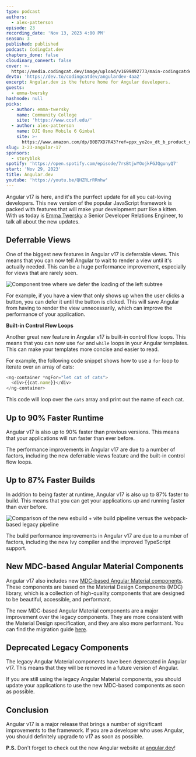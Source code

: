 ```yaml
---
type: podcast
authors:
  - alex-patterson
episode: 23
recording_date: 'Nov 13, 2023 4:00 PM'
season: 3
published: published
podcast: CodingCat.dev
chapters_done: false
cloudinary_convert: false
cover: >-
  https://media.codingcat.dev/image/upload/v1699492773/main-codingcatdev-photo/3.24-angular-dev.png
devto: 'https://dev.to/codingcatdev/angulardev-4aa2'
excerpt: Angular.dev is the future home for Angular developers.
guests:
  - emma-twersky
hashnode: null
picks:
  - author: emma-twersky
    name: Community College
    site: 'https://www.ccsf.edu/'
  - author: alex-patterson
    name: DJI Osmo Mobile 6 Gimbal
    site: >-
      https://www.amazon.com/dp/B0B7XD7R43?ref=ppx_yo2ov_dt_b_product_details&th=1
slug: 3-23-angular-17
sponsors:
  - storyblok
spotify: 'https://open.spotify.com/episode/7rsBtjwYOojkFGJQgunyQ7'
start: 'Nov 29, 2023'
title: Angular.dev
youtube: 'https://youtu.be/QHZRLrRRnhw'
---
```


Angular v17 is here, and it's the purrfect update for all you cat-loving developers. This new version of the popular JavaScript framework is packed with features that will make your development purr like a kitten. With us today is [Emma Twersky](/guest/emma-twersky) a Senior Developer Relations Engineer, to talk all about the new updates.

## Deferrable Views

One of the biggest new features in Angular v17 is deferrable views. This means that you can now tell Angular to wait to render a view until it's actually needed. This can be a huge performance improvement, especially for views that are rarely seen.

![Component tree where we defer the loading of the left subtree](https://media.codingcat.dev/image/upload/v1699493510/main-codingcatdev-photo/0_HFC_1HTlO0pN-_KN.png)

For example, if you have a view that only shows up when the user clicks a button, you can defer it until the button is clicked. This will save Angular from having to render the view unnecessarily, which can improve the performance of your application.

**Built-in Control Flow Loops**

Another great new feature in Angular v17 is built-in control flow loops. This means that you can now use `for` and `while` loops in your Angular templates. This can make your templates more concise and easier to read.

For example, the following code snippet shows how to use a `for` loop to iterate over an array of cats:

```ts
<ng-container *ngFor="let cat of cats">
  <div>{{cat.name}}</div>
</ng-container>
```

This code will loop over the `cats` array and print out the name of each cat.

## Up to 90% Faster Runtime

Angular v17 is also up to 90% faster than previous versions. This means that your applications will run faster than ever before.

The performance improvements in Angular v17 are due to a number of factors, including the new deferrable views feature and the built-in control flow loops.

## Up to 87% Faster Builds

In addition to being faster at runtime, Angular v17 is also up to 87% faster to build. This means that you can get your applications up and running faster than ever before.

![Comparison of the new esbuild + vite build pipeline versus the webpack-based legacy pipeline](https://media.codingcat.dev/image/upload/v1699493700/main-codingcatdev-photo/0_QgWDUlZy3ELEJmOS.png)

The build performance improvements in Angular v17 are due to a number of factors, including the new Ivy compiler and the improved TypeScript support.

## New MDC-based Angular Material Components

Angular v17 also includes new [MDC-based Angular Material components](https://github.com/material-components/material-components-web). These components are based on the Material Design Components (MDC) library, which is a collection of high-quality components that are designed to be beautiful, accessible, and performant.

The new MDC-based Angular Material components are a major improvement over the legacy components. They are more consistent with the Material Design specification, and they are also more performant. You can find the migration guide [here](https://material.angular.io/guide/mdc-migration).

## Deprecated Legacy Components

The legacy Angular Material components have been deprecated in Angular v17. This means that they will be removed in a future version of Angular.

If you are still using the legacy Angular Material components, you should update your applications to use the new MDC-based components as soon as possible.

## Conclusion

Angular v17 is a major release that brings a number of significant improvements to the framework. If you are a developer who uses Angular, you should definitely upgrade to v17 as soon as possible.

**P.S.** Don't forget to check out the new Angular website at [angular.dev](https://angular.dev)!
